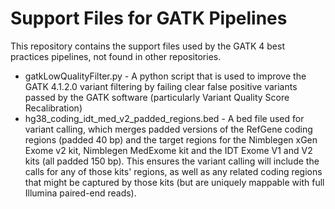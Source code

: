 # Support Files for GATK Pipelines
This repository contains the support files used by the GATK 4 best practices pipelines, not found in other repositories.
   * gatkLowQualityFilter.py - A python script that is used to improve the GATK 4.1.2.0 variant filtering by failing clear false positive variants passed by the GATK software (particularly Variant Quality Score Recalibration)
   * hg38_coding_idt_med_v2_padded_regions.bed - A bed file used for variant calling, which merges padded versions of the RefGene coding regions (padded 40 bp) and the target regions for the Nimblegen xGen Exome v2 kit, Nimblegen MedExome kit and the IDT Exome V1 and V2 kits (all padded 150 bp).  This ensures the variant calling will include the calls for any of those kits' regions, as well as any related coding regions that might be captured by those kits (but are uniquely mappable with full Illumina paired-end reads).
